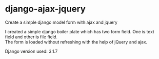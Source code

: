 # django-ajax-jquery
 Create a simple django model form with ajax and jquery

I created a simple django boiler plate which has two form field. One is text field and other is file field.   
The form is loaded without refreshing with the help of jQuery and ajax.  

Django version used: 3.1.7
